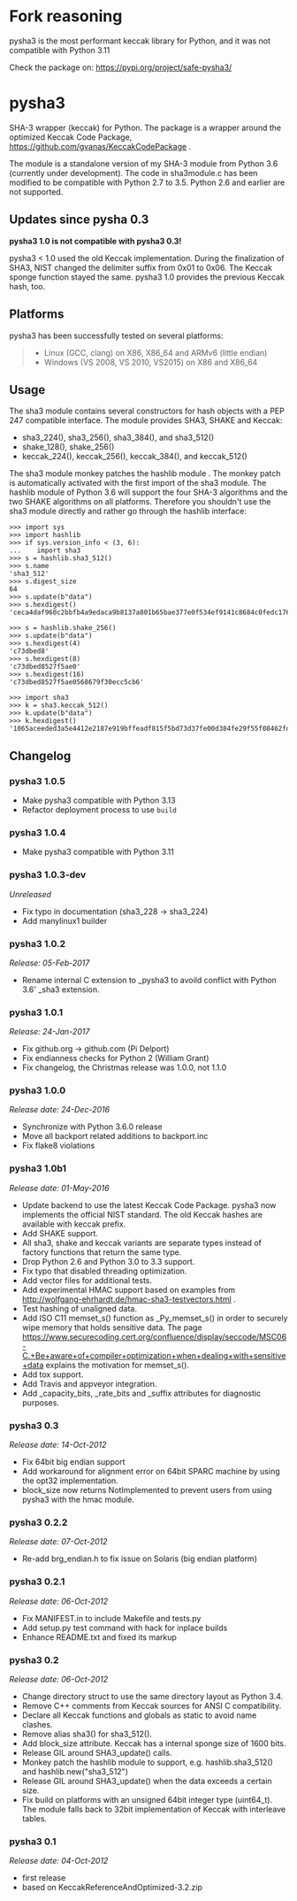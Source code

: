 Fork reasoning
==============

pysha3 is the most performant keccak library for Python, and it was not compatible with Python 3.11

Check the package on: https://pypi.org/project/safe-pysha3/

pysha3
======

SHA-3 wrapper (keccak) for Python. The package is a wrapper around the
optimized Keccak Code Package,
<https://github.com/gvanas/KeccakCodePackage> .

The module is a standalone version of my SHA-3 module from Python 3.6
(currently under development). The code in sha3module.c has been
modified to be compatible with Python 2.7 to 3.5. Python 2.6 and earlier
are not supported.

Updates since pysha 0.3
-----------------------

**pysha3 1.0 is not compatible with pysha3 0.3!**

pysha3 &lt; 1.0 used the old Keccak implementation. During the
finalization of SHA3, NIST changed the delimiter suffix from 0x01 to
0x06. The Keccak sponge function stayed the same. pysha3 1.0 provides
the previous Keccak hash, too.

Platforms
---------

pysha3 has been successfully tested on several platforms:

> -   Linux (GCC, clang) on X86, X86\_64 and ARMv6 (little endian)
> -   Windows (VS 2008, VS 2010, VS2015) on X86 and X86\_64

Usage
-----

The sha3 module contains several constructors for hash objects with a
PEP 247 compatible interface. The module provides SHA3, SHAKE and
Keccak:

-   sha3\_224(), sha3\_256(), sha3\_384(), and sha3\_512()
-   shake\_128(), shake\_256()
-   keccak\_224(), keccak\_256(), keccak\_384(), and keccak\_512()

The sha3 module monkey patches the hashlib module . The monkey patch is
automatically activated with the first import of the sha3 module. The
hashlib module of Python 3.6 will support the four SHA-3 algorithms and
the two SHAKE algorithms on all platforms. Therefore you shouldn't use
the sha3 module directly and rather go through the hashlib interface:

    >>> import sys
    >>> import hashlib
    >>> if sys.version_info < (3, 6):
    ...    import sha3
    >>> s = hashlib.sha3_512()
    >>> s.name
    'sha3_512'
    >>> s.digest_size
    64
    >>> s.update(b"data")
    >>> s.hexdigest()
    'ceca4daf960c2bbfb4a9edaca9b8137a801b65bae377e0f534ef9141c8684c0fedc1768d1afde9766572846c42b935f61177eaf97d355fa8dc2bca3fecfa754d'

    >>> s = hashlib.shake_256()
    >>> s.update(b"data")
    >>> s.hexdigest(4)
    'c73dbed8'
    >>> s.hexdigest(8)
    'c73dbed8527f5ae0'
    >>> s.hexdigest(16)
    'c73dbed8527f5ae0568679f30ecc5cb6'

    >>> import sha3
    >>> k = sha3.keccak_512()
    >>> k.update(b"data")
    >>> k.hexdigest()
    '1065aceeded3a5e4412e2187e919bffeadf815f5bd73d37fe00d384fe29f55f08462fdabe1007b993ce5b8119630e7db93101d9425d6e352e22ffe3dcb56b825'

Changelog
---------

### pysha3 1.0.5

- Make pysha3 compatible with Python 3.13
- Refactor deployment process to use `build`

### pysha3 1.0.4

- Make pysha3 compatible with Python 3.11

### pysha3 1.0.3-dev

*Unreleased*

-   Fix typo in documentation (sha3\_228 -&gt; sha3\_224)
-   Add manylinux1 builder

### pysha3 1.0.2

*Release: 05-Feb-2017*

-   Rename internal C extension to \_pysha3 to avoild conflict with
    Python 3.6' \_sha3 extension.

### pysha3 1.0.1

*Release: 24-Jan-2017*

-   Fix github.org -&gt; github.com (Pi Delport)
-   Fix endianness checks for Python 2 (William Grant)
-   Fix changelog, the Christmas release was 1.0.0, not 1.1.0

### pysha3 1.0.0

*Release date: 24-Dec-2016*

-   Synchronize with Python 3.6.0 release
-   Move all backport related additions to backport.inc
-   Fix flake8 violations

### pysha3 1.0b1

*Release date: 01-May-2016*

-   Update backend to use the latest Keccak Code Package. pysha3 now
    implements the official NIST standard. The old Keccak hashes are
    available with keccak prefix.
-   Add SHAKE support.
-   All sha3, shake and keccak variants are separate types instead of
    factory functions that return the same type.
-   Drop Python 2.6 and Python 3.0 to 3.3 support.
-   Fix typo that disabled threading optimization.
-   Add vector files for additional tests.
-   Add experimental HMAC support based on examples from
    <http://wolfgang-ehrhardt.de/hmac-sha3-testvectors.html> .
-   Test hashing of unaligned data.
-   Add ISO C11 memset\_s() function as \_Py\_memset\_s() in order to
    securely wipe memory that holds sensitive data. The page
    <https://www.securecoding.cert.org/confluence/display/seccode/MSC06-C.+Be+aware+of+compiler+optimization+when+dealing+with+sensitive+data>
    explains the motivation for memset\_s().
-   Add tox support.
-   Add Travis and appveyor integration.
-   Add \_capacity\_bits, \_rate\_bits and \_suffix attributes for
    diagnostic purposes.

### pysha3 0.3

*Release date: 14-Oct-2012*

-   Fix 64bit big endian support
-   Add workaround for alignment error on 64bit SPARC machine by using
    the opt32 implementation.
-   block\_size now returns NotImplemented to prevent users from using
    pysha3 with the hmac module.

### pysha3 0.2.2

*Release date: 07-Oct-2012*

-   Re-add brg\_endian.h to fix issue on Solaris (big endian platform)

### pysha3 0.2.1

*Release date: 06-Oct-2012*

-   Fix MANIFEST.in to include Makefile and tests.py
-   Add setup.py test command with hack for inplace builds
-   Enhance README.txt and fixed its markup

### pysha3 0.2

*Release date: 06-Oct-2012*

-   Change directory struct to use the same directory layout as Python
    3.4.
-   Remove C++ comments from Keccak sources for ANSI C compatibility.
-   Declare all Keccak functions and globals as static to avoid name
    clashes.
-   Remove alias sha3() for sha3\_512().
-   Add block\_size attribute. Keccak has a internal sponge size of 1600
    bits.
-   Release GIL around SHA3\_update() calls.
-   Monkey patch the hashlib module to support, e.g. hashlib.sha3\_512()
    and hashlib.new("sha3\_512")
-   Release GIL around SHA3\_update() when the data exceeds a certain
    size.
-   Fix build on platforms with an unsigned 64bit integer type
    (uint64\_t). The module falls back to 32bit implementation of Keccak
    with interleave tables.

### pysha3 0.1

*Release date: 04-Oct-2012*

-   first release
-   based on KeccakReferenceAndOptimized-3.2.zip

